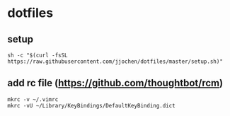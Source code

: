# dotfiles

## setup
```
sh -c "$(curl -fsSL https://raw.githubusercontent.com/jjochen/dotfiles/master/setup.sh)"
```

## add rc file (https://github.com/thoughtbot/rcm)
```
mkrc -v ~/.vimrc
mkrc -vU ~/Library/KeyBindings/DefaultKeyBinding.dict
```
